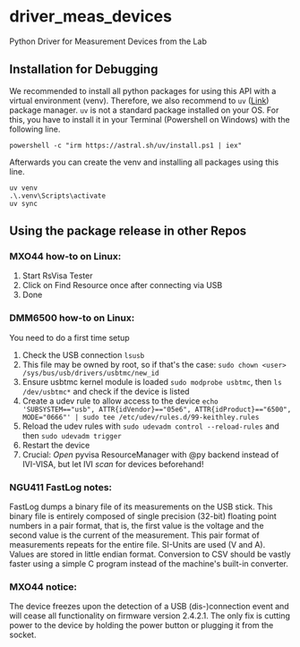 # driver_meas_devices
Python Driver for Measurement Devices from the Lab

## Installation for Debugging

We recommended to install all python packages for using this API with a virtual environment (venv). Therefore, we also recommend to `uv` ([Link](https://docs.astral.sh/uv/)) package manager. `uv` is not a standard package installed on your OS. For this, you have to install it in your Terminal (Powershell on Windows) with the following line.
````
powershell -c "irm https://astral.sh/uv/install.ps1 | iex"
````
Afterwards you can create the venv and installing all packages using this line.
````
uv venv
.\.venv\Scripts\activate  
uv sync
````

## Using the package release in other Repos
### MXO44 how-to on Linux:
1. Start RsVisa Tester
2. Click on Find Resource once after connecting via USB
3. Done

### DMM6500 how-to on Linux:
You need to do a first time setup
1. Check the USB connection `lsusb`
2. This file may be owned by root, so if that's the case:
`sudo chown <user> /sys/bus/usb/drivers/usbtmc/new_id`
3. Ensure usbtmc kernel module is loaded `sudo modprobe usbtmc`, then `ls /dev/usbtmc*`
and check if the device is listed
4. Create a udev rule to allow access to the device
`echo 'SUBSYSTEM=="usb", ATTR{idVendor}=="05e6", ATTR{idProduct}=="6500", MODE="0666"' | sudo tee /etc/udev/rules.d/99-keithley.rules`
5. Reload the udev rules with `sudo udevadm control --reload-rules` and then `sudo udevadm trigger`
6. Restart the device
7. Crucial: *Open* pyvisa ResourceManager with @py backend instead of IVI-VISA, but let IVI
*scan* for devices beforehand!

### NGU411 FastLog notes:
FastLog dumps a binary file of its measurements on the USB stick. This binary
file is entirely composed of single precision (32-bit) floating point numbers
in a pair format, that is, the first value is the voltage and the second value
is the current of the measurement. This pair format of measurements repeats
for the entire file. SI-Units are used (V and A). Values are stored in little
endian format. Conversion to CSV should be vastly faster using a simple C
program instead of the machine's built-in converter.

### MXO44 notice:
The device freezes upon the detection of a USB (dis-)connection event and will
cease all functionality on firmware version 2.4.2.1. The only fix is cutting
power to the device by holding the power button or plugging it from the socket.
